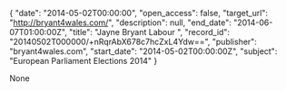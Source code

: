 {
  "date": "2014-05-02T00:00:00", 
  "open_access": false, 
  "target_url": "http://bryant4wales.com/", 
  "description": null, 
  "end_date": "2014-06-07T01:00:00Z", 
  "title": "Jayne Bryant Labour ", 
  "record_id": "20140502T000000/+nRqrAbX678c7hcZxL4Ydw==", 
  "publisher": "bryant4wales.com", 
  "start_date": "2014-05-02T00:00:00Z", 
  "subject": "European Parliament Elections 2014"
}

None